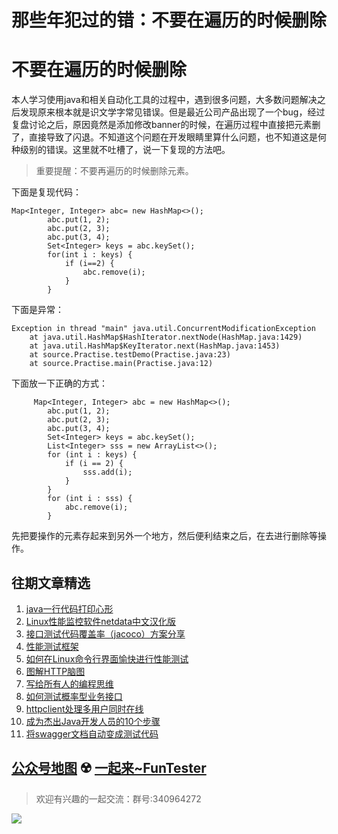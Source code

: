 # 那些年犯过的错：不要在遍历的时候删除

# 不要在遍历的时候删除
本人学习使用java和相关自动化工具的过程中，遇到很多问题，大多数问题解决之后发现原来根本就是识文学字常见错误。但是最近公司产品出现了一个bug，经过复盘讨论之后，原因竟然是添加修改banner的时候，在遍历过程中直接把元素删了，直接导致了闪退。不知道这个问题在开发眼睛里算什么问题，也不知道这是何种级别的错误。这里就不吐槽了，说一下复现的方法吧。

> 重要提醒：不要再遍历的时候删除元素。

下面是复现代码：

```
Map<Integer, Integer> abc= new HashMap<>();
		abc.put(1, 2);
		abc.put(2, 3);
		abc.put(3, 4);
		Set<Integer> keys = abc.keySet();
		for(int i : keys) {
			if (i==2) {
				abc.remove(i);
			}
		}
```

下面是异常：

```
Exception in thread "main" java.util.ConcurrentModificationException
	at java.util.HashMap$HashIterator.nextNode(HashMap.java:1429)
	at java.util.HashMap$KeyIterator.next(HashMap.java:1453)
	at source.Practise.testDemo(Practise.java:23)
	at source.Practise.main(Practise.java:12)
```

下面放一下正确的方式：

```
     Map<Integer, Integer> abc = new HashMap<>();
		abc.put(1, 2);
		abc.put(2, 3);
		abc.put(3, 4);
		Set<Integer> keys = abc.keySet();
		List<Integer> sss = new ArrayList<>();
		for (int i : keys) {
			if (i == 2) {
				sss.add(i);
			}
		}
		for (int i : sss) {
			abc.remove(i);
		}
```
先把要操作的元素存起来到另外一个地方，然后便利结束之后，在去进行删除等操作。

## 往期文章精选

1. [java一行代码打印心形](https://mp.weixin.qq.com/s/QPSryoSbViVURpSa9QXtpg)
2. [Linux性能监控软件netdata中文汉化版](https://mp.weixin.qq.com/s/fdXtK-5WwKnxjLZdyg6-nA)
3. [接口测试代码覆盖率（jacoco）方案分享](https://mp.weixin.qq.com/s/D73Sq6NLjeRKN8aCpGLOjQ)
4. [性能测试框架](https://mp.weixin.qq.com/s/3_09j7-5ex35u30HQRyWug)
5. [如何在Linux命令行界面愉快进行性能测试](https://mp.weixin.qq.com/s/fwGqBe1SpA2V0lPfAOd04Q)
6. [图解HTTP脑图](https://mp.weixin.qq.com/s/100Vm8FVEuXs0x6rDGTipw)
7. [写给所有人的编程思维](https://mp.weixin.qq.com/s/Oj33UCnYfbUgzsBzEm2GPQ)
8. [如何测试概率型业务接口](https://mp.weixin.qq.com/s/kUVffhjae3eYivrGqo6ZMg)
9. [httpclient处理多用户同时在线](https://mp.weixin.qq.com/s/Nuc30Fwy6-Qyr-Pc65t1_g)
10. [成为杰出Java开发人员的10个步骤](https://mp.weixin.qq.com/s/UCNOTSzzvTXwiUX6xpVlyA)
11. [将swagger文档自动变成测试代码](https://mp.weixin.qq.com/s/SY8mVenj0zMe5b47GS9VSQ)

## [公众号地图](https://mp.weixin.qq.com/s/CJJ2g-RqzfBsbCCYKKp5pQ) ☢️ [一起来~FunTester](http://mp.weixin.qq.com/s?__biz=MzU4MTE2NDEyMQ==&mid=2247483866&idx=3&sn=2ef9d9bdcc49b5e52fcb3b6f35396a5e&chksm=fd4a8cecca3d05fafee68d4a9f9024ffc950cb66809d28f0ec3f8ee1ce280349f27d5352314c&scene=21#wechat_redirect)

> 欢迎有兴趣的一起交流：群号:340964272

![](/blog/pic/201712120951590031.png)

<script src="/blog/js/bubbly.js"></script>
<script src="/blog/js/article.js"></script>
